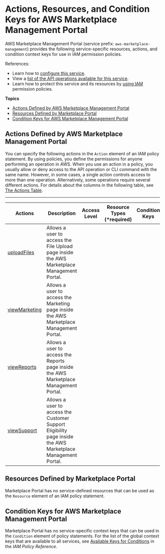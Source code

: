# Actions, Resources, and Condition Keys for AWS Marketplace Management Portal<a name="list_awsmarketplacemanagementportal"></a>

AWS Marketplace Management Portal \(service prefix: `aws-marketplace-management`\) provides the following service\-specific resources, actions, and condition context keys for use in IAM permission policies\.

References:
+ Learn how to [configure this service](http://docs.aws.amazon.com/marketplace/latest/controlling-access/)\.
+ View a [list of the API operations available for this service](http://docs.aws.amazon.com/marketplace/latest/controlling-access/)\.
+ Learn how to protect this service and its resources by [using IAM](http://docs.aws.amazon.com/marketplace/latest/controlling-access/marketplace-management-portal-user-access.html#detailed-management-portal-permissions) permission policies\.

**Topics**
+ [Actions Defined by AWS Marketplace Management Portal](#awsmarketplacemanagementportal-actions-as-permissions)
+ [Resources Defined by Marketplace Portal](#awsmarketplacemanagementportal-resources-for-iam-policies)
+ [Condition Keys for AWS Marketplace Management Portal](#awsmarketplacemanagementportal-policy-keys)

## Actions Defined by AWS Marketplace Management Portal<a name="awsmarketplacemanagementportal-actions-as-permissions"></a>

You can specify the following actions in the `Action` element of an IAM policy statement\. By using policies, you define the permissions for anyone performing an operation in AWS\. When you use an action in a policy, you usually allow or deny access to the API operation or CLI command with the same name\. However, in some cases, a single action controls access to more than one operation\. Alternatively, some operations require several different actions\. For details about the columns in the following table, see [The Actions Table](reference_policies_actions-resources-contextkeys.md#actions_table)\.


****  

| Actions | Description | Access Level | Resource Types \(\*required\) | Condition Keys | Dependent Actions | 
| --- | --- | --- | --- | --- | --- | 
| [uploadFiles](http://docs.aws.amazon.com/marketplace/latest/controlling-access/marketplace-management-portal-user-access.html#detailed-management-portal-permissions) | Allows a user to access the File Upload page inside the AWS Marketplace Management Portal\. |   |  |  |  | 
| [viewMarketing](http://docs.aws.amazon.com/marketplace/latest/controlling-access/marketplace-management-portal-user-access.html#detailed-management-portal-permissions) | Allows a user to access the Marketing page inside the AWS Marketplace Management Portal\. |   |  |  |  | 
| [viewReports](http://docs.aws.amazon.com/marketplace/latest/controlling-access/marketplace-management-portal-user-access.html#detailed-management-portal-permissions) | Allows a user to access the Reports page inside the AWS Marketplace Management Portal\. |   |  |  |  | 
| [viewSupport](http://docs.aws.amazon.com/marketplace/latest/controlling-access/marketplace-management-portal-user-access.html#detailed-management-portal-permissions) | Allows a user to access the Customer Support Eligibility page inside the AWS Marketplace Management Portal\. |   |  |  |  | 

## Resources Defined by Marketplace Portal<a name="awsmarketplacemanagementportal-resources-for-iam-policies"></a>

Marketplace Portal has no service\-defined resources that can be used as the `Resource` element of an IAM policy statement\.

## Condition Keys for AWS Marketplace Management Portal<a name="awsmarketplacemanagementportal-policy-keys"></a>

Marketplace Portal has no service\-specific context keys that can be used in the `Condition` element of policy statements\. For the list of the global context keys that are available to all services, see [Available Keys for Conditions](http://docs.aws.amazon.com/IAM/latest/UserGuide/reference_policies_condition-keys.html#AvailableKeys) in the *IAM Policy Reference*\.